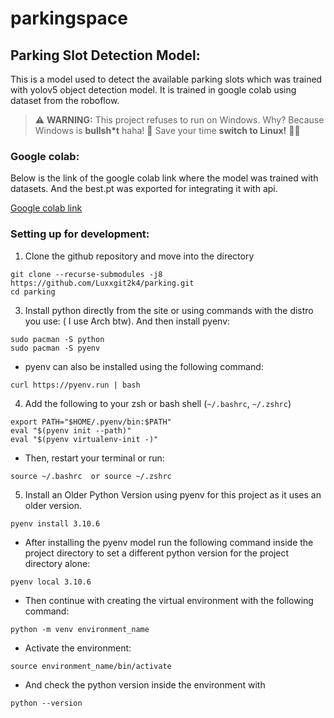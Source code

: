 # parkingspace

## Parking Slot Detection Model:
This is a model used to detect the available parking slots which was trained with yolov5 object detection model. It is trained in google colab using dataset from the roboflow.
> ⚠️ **WARNING:** This project refuses to run on Windows. Why?
 > Because Windows is **bullsh*t** haha! 💩
> Save your time **switch to Linux!** 🐧🚀

### Google colab:

Below is the link of the google colab link where the model was trained with datasets. And the best.pt was exported for integrating it with api.

[Google colab link](https://colab.research.google.com/drive/18Wz7rz7IeWxsfgTjwLiDtkHnNX-aKuCt?usp=sharing )

### Setting up for development:

1.  Clone the github repository and move into the directory

```
git clone --recurse-submodules -j8 https://github.com/Luxxgit2k4/parking.git
cd parking
```

3. Install python directly from the site or using commands with the distro you use: ( I use Arch btw). And then install pyenv:

```
sudo pacman -S python
sudo pacman -S pyenv
```

- pyenv can also be installed using the following command:

```
curl https://pyenv.run | bash
```


4. Add the following to your zsh or bash shell (`~/.bashrc`, `~/.zshrc`)

```
export PATH="$HOME/.pyenv/bin:$PATH"
eval "$(pyenv init --path)"
eval "$(pyenv virtualenv-init -)"
```

- Then, restart your terminal or run:

```
source ~/.bashrc  or source ~/.zshrc
```

5. Install an Older Python Version using pyenv for this project as it uses an older version.

```
pyenv install 3.10.6
```

 - After installing the pyenv model run the following command inside the project directory to set a different python version for the project directory alone:

```
pyenv local 3.10.6
```

- Then continue with creating the virtual environment with the following command:

```
python -m venv environment_name
```

- Activate the environment:

```
source environment_name/bin/activate
```

- And check the python version inside the environment with

```
python --version
```


```

